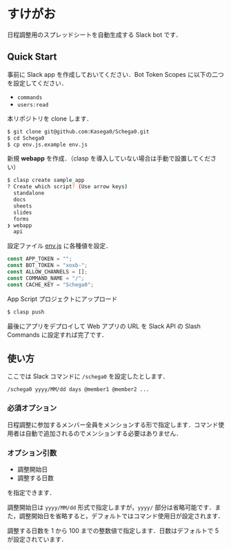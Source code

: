 # すけがお

日程調整用のスプレッドシートを自動生成する Slack bot です．

## Quick Start

事前に Slack app を作成しておいてください．Bot Token Scopes に以下の二つを設定してください．

- `commands`
- `users:read`

本リポジトリを clone します．

```bash
$ git clone git@github.com:Kasega0/Schega0.git
$ cd Schega0
$ cp env.js.example env.js
```

新規 **webapp** を作成．（clasp を導入していない場合は手動で設置してください）

```bash
$ clasp create sample_app
? Create which script? (Use arrow keys)
  standalone
  docs
  sheets
  slides
  forms
❯ webapp
  api
```

設定ファイル [env.js](./env.js.example) に各種値を設定．

```js
const APP_TOKEN = "";
const BOT_TOKEN = "xoxb-";
const ALLOW_CHANNELS = [];
const COMMAND_NAME = "/";
const CACHE_KEY = "Schega0";
```

App Script プロジェクトにアップロード

```bash
$ clasp push
```

最後にアプリをデプロイして Web アプリの URL を Slack API の Slash Commands に設定すれば完了です．

## 使い方

ここでは Slack コマンドに `/schega0` を設定したとします．

```slack
/schega0 yyyy/MM/dd days @member1 @member2 ...
```

### 必須オプション

日程調整に参加するメンバー全員をメンションする形で指定します．コマンド使用者は自動で追加されるのでメンションする必要はありません．

### オプション引数

- 調整開始日
- 調整する日数

を指定できます．

調整開始日は `yyyy/MM/dd` 形式で指定しますが，`yyyy/` 部分は省略可能です．また，調整開始日を省略すると，デフォルトではコマンド使用日が設定されます．

調整する日数を 1 から 100 までの整数値で指定します．日数はデフォルトで 5 が設定されています．
